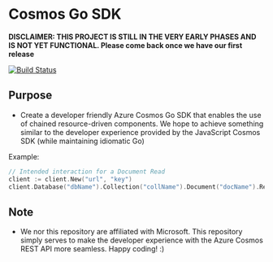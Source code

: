 # Cosmos Go SDK

**DISCLAIMER: THIS PROJECT IS STILL IN THE VERY EARLY PHASES AND IS NOT YET FUNCTIONAL. Please come back once we have our first release**

[![Build Status](https://travis-ci.com/nicholasmfsmith/cosmos-go-sdk.svg?branch=master)](https://travis-ci.com/nicholasmfsmith/cosmos-go-sdk)

## Purpose
- Create a developer friendly Azure Cosmos Go SDK that enables the use of chained resource-driven components. We hope to achieve something similar to the developer experience provided by the JavaScript Cosmos SDK (while maintaining idiomatic Go)

Example:
```go
// Intended interaction for a Document Read
client := client.New("url", "key")
client.Database("dbName").Collection("collName").Document("docName").Read()
```

## Note
- We nor this repository are affiliated with Microsoft. This repository simply serves to make the developer experience with the Azure Cosmos REST API more seamless. Happy coding! :)